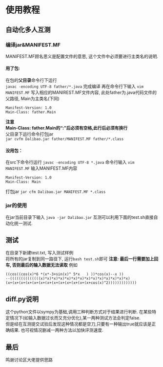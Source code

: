 # 使用教程
## 自动化多人互测
### 编译jar&MANIFEST.MF
MANIFEST.MF顾名思义是配置文件的意思, 这个文件中必须要进行主类名的说明.
#### 用了包:
在包的**父目录**命令行下运行<br>
`javac -encoding UTF-8 father/*.java`
完成编译
再在命令行下输入
`vim MANIFEST.MF`
写入相应的MANIREST.MF文件内容, 此处father为.java代码文件的父路径, Main为主类名(下同)
```
Manifest-Version: 1.0
Main-Class: father.Main

```
**注意**<br>
**Main-Class: father.Main的“:”后必须有空格,此行后必须有换行**<br>
父目录下运行命令打包jar<br>
`jar cvfm Dalibao.jar father/MANIFEST.MF father/*.class`
#### 没用包：
在src下命令行运行
`javac -encoding UTF-8 *.java`
命令行输入
`vim MANIFEST.MF`
输入MANIFEST.MF内容
```
Manifest-Version: 1.0
Main-Class: Main

```
打包jar
`jar cfm Dalibao.jar MANIFEST.MF *.class`
### jar的使用
在jar当前目录下输入
`java -jar Dalibao.jar`
互测可以利用下面的test.sh直接自动化统一测试.
## 测试
在目录下新建test.txt, 写入测试样例<br>
将所有的jar复制到同一路径下, 运行`bash test.sh`即可
**注意: 最后一行需要加上回车, 否则最后的输入数据无法读取**
例如
```
((cos((cos(x)*6	*(x*-3+sin(x)^ 5*x	 ) ))*cos(x)--x	)) 
--((((((((((((((x)*x)*x)*x)*x)*x)*x)*x)*x)*x)*x)*x)*x)*x)
(x+(x+(x+(x+(x+(x+(x+(x+(x+(x+(x+(x+(x+cos(x)^2)))))))))))))

```
## diff.py说明
这个python文件以sympy为基础,调用三种判断方式对于结果进行判断.
在某些特定情况下(如输入数据过长而又充分优化),某一两种测试方法会判定false.<br>
但是经在互测提交试验后发现这种情况都是空刀,只要有一种输出true就应该是正确结果.
也可视情况删减一两种方法以加快评测速度.
## 最后
鸣谢讨论区大佬提供思路
